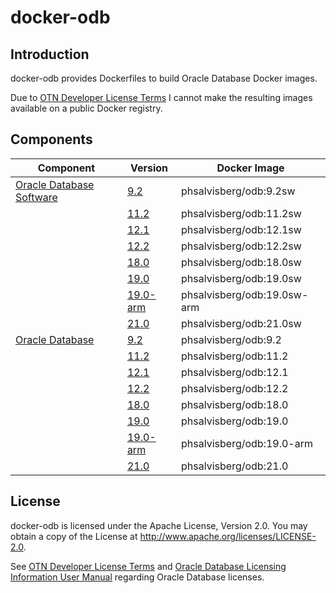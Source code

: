 # docker-odb

## Introduction
docker-odb provides Dockerfiles to build Oracle Database Docker images.

Due to [OTN Developer License Terms](http://www.oracle.com/technetwork/licenses/standard-license-152015.html) I cannot make the resulting images available on a public Docker registry.

## Components

| Component                     | Version  | Docker Image |
| ----------------------------- | -------- | ------------ |
| [Oracle Database Software](https://github.com/PhilippSalvisberg/docker-odb/blob/main/OracleDatabaseSoftware)  | [9.2](https://github.com/PhilippSalvisberg/docker-odb/blob/main/OracleDatabaseSoftware/9.2) | phsalvisberg/odb:9.2sw |
| | [11.2](https://github.com/PhilippSalvisberg/docker-odb/blob/main/OracleDatabaseSoftware/11.2) | phsalvisberg/odb:11.2sw |
| | [12.1](https://github.com/PhilippSalvisberg/docker-odb/blob/main/OracleDatabaseSoftware/12.1) | phsalvisberg/odb:12.1sw |
| | [12.2](https://github.com/PhilippSalvisberg/docker-odb/blob/main/OracleDatabaseSoftware/12.2) | phsalvisberg/odb:12.2sw |
| | [18.0](https://github.com/PhilippSalvisberg/docker-odb/blob/main/OracleDatabaseSoftware/18.0) | phsalvisberg/odb:18.0sw |
| | [19.0](https://github.com/PhilippSalvisberg/docker-odb/blob/main/OracleDatabaseSoftware/19.0) | phsalvisberg/odb:19.0sw |
| | [19.0-arm](https://github.com/PhilippSalvisberg/docker-odb/blob/main/OracleDatabaseSoftware/19.0-arm) | phsalvisberg/odb:19.0sw-arm |
| | [21.0](https://github.com/PhilippSalvisberg/docker-odb/blob/main/OracleDatabaseSoftware/21.0) | phsalvisberg/odb:21.0sw |
| [Oracle Database](https://github.com/PhilippSalvisberg/docker-odb/blob/main/OracleDatabase) | [9.2](https://github.com/PhilippSalvisberg/docker-odb/blob/main/OracleDatabase/9.2) | phsalvisberg/odb:9.2 |
| | [11.2](https://github.com/PhilippSalvisberg/docker-odb/blob/main/OracleDatabase/11.2) | phsalvisberg/odb:11.2 |
| | [12.1](https://github.com/PhilippSalvisberg/docker-odb/blob/main/OracleDatabase/12.1) | phsalvisberg/odb:12.1 |
| | [12.2](https://github.com/PhilippSalvisberg/docker-odb/blob/main/OracleDatabase/12.2) | phsalvisberg/odb:12.2 |
| | [18.0](https://github.com/PhilippSalvisberg/docker-odb/blob/main/OracleDatabase/18.0) | phsalvisberg/odb:18.0 |
| | [19.0](https://github.com/PhilippSalvisberg/docker-odb/blob/main/OracleDatabase/19.0) | phsalvisberg/odb:19.0 |
| | [19.0-arm](https://github.com/PhilippSalvisberg/docker-odb/blob/main/OracleDatabase/19.0-arm) | phsalvisberg/odb:19.0-arm |
| | [21.0](https://github.com/PhilippSalvisberg/docker-odb/blob/main/OracleDatabase/21.0) | phsalvisberg/odb:21.0 |

## License

docker-odb is licensed under the Apache License, Version 2.0. You may obtain a copy of the License at <http://www.apache.org/licenses/LICENSE-2.0>.

See [OTN Developer License Terms](http://www.oracle.com/technetwork/licenses/standard-license-152015.html) and [Oracle Database Licensing Information User Manual](https://docs.oracle.com/database/122/DBLIC/Licensing-Information.htm#DBLIC-GUID-B6113390-9586-46D7-9008-DCC9EDA45AB4) regarding Oracle Database licenses.
